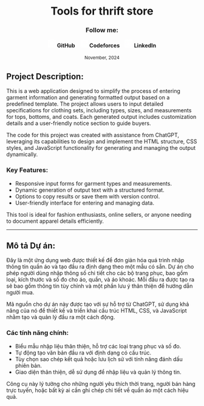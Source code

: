 
<h1 align="center">
  Tools for thrift store
</h1>
<div align="center">
  <h3>Follow me: </h3>
</div>

<div align="center">
  <p>
    <img src="https://github.com/k1enn/Web_Programming/blob/main/Buoi1/Bai01/images/github.png" alt="GitHub Logo" width="20" height="20" />
    <strong><a style="text-decoration:none;" href="https://github.com/k1enn" target="_blank">GitHub</a></strong>
    <img style="padding-left: 10px; " src="https://github.com/k1enn/Web_Programming/blob/main/Buoi1/Bai01/images/codeforces.png" alt="Codeforces Logo" width="20" height="20" />
    <strong><a style="text-decoration:none;" href="https://codeforces.com/profile/dinhtrungkien" target="_blank">Codeforces</a></strong>
    <img style="padding-left: 10px;" src="https://github.com/k1enn/Web_Programming/blob/main/Buoi1/Bai01/images/linkedin.png" alt="LinkedIn Logo" width="20" height="20" />
    <strong><a style="text-decoration:none;" href="https://www.linkedin.com/in/k1enn/" target="_blank">LinkedIn</a></strong>
  </p>
      <small> November, 2024</small>
</div>

## **Project Description:**  
This is a web application designed to simplify the process of entering garment information and generating formatted output based on a predefined template. The project allows users to input detailed specifications for clothing sets, including types, sizes, and measurements for tops, bottoms, and coats. Each generated output includes customization details and a user-friendly notice section to guide buyers.  

The code for this project was created with assistance from ChatGPT, leveraging its capabilities to design and implement the HTML structure, CSS styles, and JavaScript functionality for generating and managing the output dynamically.  

### Key Features:  
- Responsive input forms for garment types and measurements.  
- Dynamic generation of output text with a structured format.  
- Options to copy results or save them with version control.  
- User-friendly interface for entering and managing data.  

This tool is ideal for fashion enthusiasts, online sellers, or anyone needing to document apparel details efficiently.  

---

## **Mô tả Dự án:**  
Đây là một ứng dụng web được thiết kế để đơn giản hóa quá trình nhập thông tin quần áo và tạo đầu ra định dạng theo một mẫu có sẵn. Dự án cho phép người dùng nhập thông số chi tiết cho các bộ trang phục, bao gồm loại, kích thước và số đo cho áo, quần, và áo khoác. Mỗi đầu ra được tạo ra sẽ bao gồm thông tin tùy chỉnh và một phần lưu ý thân thiện để hướng dẫn người mua.  

Mã nguồn cho dự án này được tạo với sự hỗ trợ từ ChatGPT, sử dụng khả năng của nó để thiết kế và triển khai cấu trúc HTML, CSS, và JavaScript nhằm tạo và quản lý đầu ra một cách động.  

### **Các tính năng chính:**  
- Biểu mẫu nhập liệu thân thiện, hỗ trợ các loại trang phục và số đo.  
- Tự động tạo văn bản đầu ra với định dạng có cấu trúc.  
- Tùy chọn sao chép kết quả hoặc lưu lịch sử với tính năng đánh dấu phiên bản.  
- Giao diện thân thiện, dễ sử dụng để nhập liệu và quản lý thông tin.  

Công cụ này lý tưởng cho những người yêu thích thời trang, người bán hàng trực tuyến, hoặc bất kỳ ai cần ghi chép chi tiết về quần áo một cách hiệu quả.  
